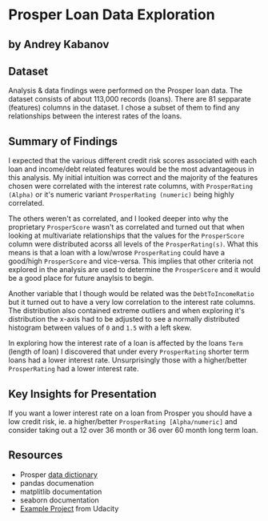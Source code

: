 # Prosper Loan Data Exploration

## by Andrey Kabanov

## Dataset

Analysis & data findings were performed on the Prosper loan data. The dataset consists of about 113,000 records (loans). There are 81 sepparate (features) columns in the dataset. I chose a subset of them to find any relationships between the interest rates of the loans.

## Summary of Findings

I expected that the various different credit risk scores associated with each loan and income/debt related features would be the most advantageous in this analysis. My initial intuition was correct and the majority of the features chosen were correlated with the interest rate columns, with `ProsperRating (Alpha)` or it's numeric variant `ProsperRating (numeric)` being highly correlated. 

The others weren't as correlated, and I looked deeper into why the proprietary `ProsperScore` wasn't as correlated and turned out that when looking at multivariate relationships that the values for the `ProsperScore` column were distributed acorss all levels of the `ProsperRating(s)`. What this means is that a loan with a low/wrose `ProsperRating` could have a good/high `ProsperScore` and vice-versa. This implies that other criteria not explored in the analysis are used to determine the `ProsperScore` and it would be a good place for future anaylsis to begin.

Another variable that I though would be related was the `DebtToIncomeRatio` but it turned out to have a very low correlation to the interest rate columns. The distribution also contained extreme outliers and when exploring it's distribution the x-axis had to be adjusted to see a normally distributed histogram between values of `0` and `1.5` with a left skew.

In exploring how the interest rate of a loan is affected by the loans `Term` (length of loan) I discovered that under every `ProsperRating` shorter term loans had a lower interest rate. Unsurprisingly those with a higher/better `ProsperRating` had a lower interest rate.

## Key Insights for Presentation

If you want a lower interest rate on a loan from Prosper you should have a low credit risk, ie. a higher/better `ProsperRating [Alpha/numeric]` and consider taking out a 12 over 36 month or 36 over 60 month long term loan.

## Resources
* Prosper [data dictionary](https://docs.google.com/spreadsheet/ccc?key=0AllIqIyvWZdadDd5NTlqZ1pBMHlsUjdrOTZHaVBuSlE&usp=sharing)
* pandas documenation
* matplitlib documentation
* seaborn documentation
* [Example Project](Example%20Project/Example_Project_Diamonds_Part1.html) from Udacity

